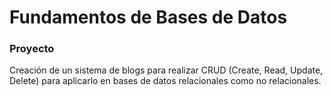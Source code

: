 # Fundamentos de Bases de Datos

### Proyecto
Creación de un sistema de blogs para realizar CRUD (Create, Read, Update, Delete) para aplicarlo en bases de datos relacionales como no relacionales.